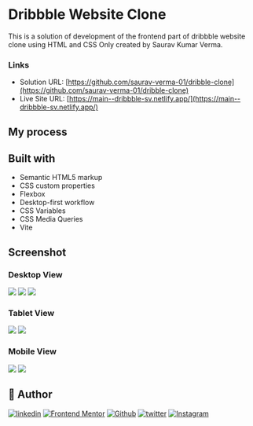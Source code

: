# Dribbble Website Clone

This is a solution of development of the frontend part of dribbble website clone using HTML and CSS Only created by Saurav Kumar Verma.

### Links

- Solution URL: [https://github.com/saurav-verma-01/dribble-clone](https://github.com/saurav-verma-01/dribble-clone)
- Live Site URL: [https://main--dribbble-sv.netlify.app/](https://main--dribbble-sv.netlify.app/)

## My process

## Built with

- Semantic HTML5 markup
- CSS custom properties
- Flexbox
- Desktop-first workflow
- CSS Variables
- CSS Media Queries
- Vite

## Screenshot

### Desktop View

![](./screenshots/d-1.png)
![](./screenshots/d-2.png)
![](./screenshots/d-3.png)

### Tablet View

![](./screenshots/t-1.png)
![](./screenshots/t-2.png)

### Mobile View

![](./screenshots/m-1.png)
![](./screenshots/m-2.png)

## 🔗 Author

[![linkedin](https://img.shields.io/badge/linkedin-0A66C2?style=for-the-badge&logo=linkedin&logoColor=white)](https://www.linkedin.com/in/saurav-dev/)
[![Frontend Mentor](https://img.shields.io/badge/Frontend_mentor-f1f2f3?style=for-the-badge&logo=frontendmentor&logoColor=2ec4b6)](https://www.frontendmentor.io/profile/Saurav-98)
[![Github](https://img.shields.io/badge/github-24292e?style=for-the-badge&logo=github&logoColor=white)](https://github.com/saurav-verma-01)
[![twitter](https://img.shields.io/badge/twitter-1DA1F2?style=for-the-badge&logo=twitter&logoColor=white)](https://twitter.com/SauravKverma22)
[![Instagram](https://img.shields.io/badge/Instagram-FB8A36?style=for-the-badge&logo=instagram&logoColor=711117)](https://www.instagram.com/saurav_k_verma/)
